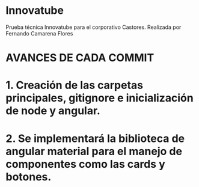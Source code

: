 # Innovatube
Prueba técnica Innovatube para el corporativo Castores. Realizada por Fernando Camarena Flores

# AVANCES DE CADA COMMIT
# 1. Creación de las carpetas principales, gitignore e inicialización de node y angular.
# 2. Se implementará la biblioteca de angular material para el manejo de componentes como las cards y botones.
